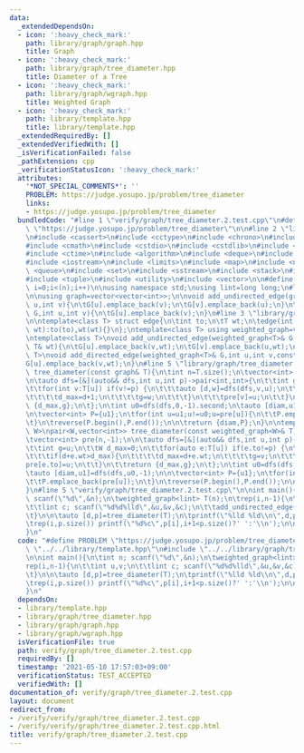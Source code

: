 ```yaml
---
data:
  _extendedDependsOn:
  - icon: ':heavy_check_mark:'
    path: library/graph/graph.hpp
    title: Graph
  - icon: ':heavy_check_mark:'
    path: library/graph/tree_diameter.hpp
    title: Diameter of a Tree
  - icon: ':heavy_check_mark:'
    path: library/graph/wgraph.hpp
    title: Weighted Graph
  - icon: ':heavy_check_mark:'
    path: library/template.hpp
    title: library/template.hpp
  _extendedRequiredBy: []
  _extendedVerifiedWith: []
  _isVerificationFailed: false
  _pathExtension: cpp
  _verificationStatusIcon: ':heavy_check_mark:'
  attributes:
    '*NOT_SPECIAL_COMMENTS*': ''
    PROBLEM: https://judge.yosupo.jp/problem/tree_diameter
    links:
    - https://judge.yosupo.jp/problem/tree_diameter
  bundledCode: "#line 1 \"verify/graph/tree_diameter.2.test.cpp\"\n#define PROBLEM\
    \ \"https://judge.yosupo.jp/problem/tree_diameter\"\n\n#line 2 \"library/template.hpp\"\
    \n#include <cassert>\n#include <cctype>\n#include <chrono>\n#include <climits>\n\
    #include <cmath>\n#include <cstdio>\n#include <cstdlib>\n#include <cstring>\n\
    #include <ctime>\n#include <algorithm>\n#include <deque>\n#include <functional>\n\
    #include <iostream>\n#include <limits>\n#include <map>\n#include <numeric>\n#include\
    \ <queue>\n#include <set>\n#include <sstream>\n#include <stack>\n#include <string>\n\
    #include <tuple>\n#include <utility>\n#include <vector>\n\n#define rep(i,n) for(int\
    \ i=0;i<(n);i++)\n\nusing namespace std;\nusing lint=long long;\n#line 3 \"library/graph/graph.hpp\"\
    \n\nusing graph=vector<vector<int>>;\n\nvoid add_undirected_edge(graph& G,int\
    \ u,int v){\n\tG[u].emplace_back(v);\n\tG[v].emplace_back(u);\n}\n\nvoid add_directed_edge(graph&\
    \ G,int u,int v){\n\tG[u].emplace_back(v);\n}\n#line 3 \"library/graph/wgraph.hpp\"\
    \n\ntemplate<class T> struct edge{\n\tint to;\n\tT wt;\n\tedge(int to,const T&\
    \ wt):to(to),wt(wt){}\n};\ntemplate<class T> using weighted_graph=vector<vector<edge<T>>>;\n\
    \ntemplate<class T>\nvoid add_undirected_edge(weighted_graph<T>& G,int u,int v,const\
    \ T& wt){\n\tG[u].emplace_back(v,wt);\n\tG[v].emplace_back(u,wt);\n}\n\ntemplate<class\
    \ T>\nvoid add_directed_edge(weighted_graph<T>& G,int u,int v,const T& wt){\n\t\
    G[u].emplace_back(v,wt);\n}\n#line 5 \"library/graph/tree_diameter.hpp\"\n\npair<int,vector<int>>\
    \ tree_diameter(const graph& T){\n\tint n=T.size();\n\tvector<int> pre(n,-1);\n\
    \n\tauto dfs=[&](auto&& dfs,int u,int p)->pair<int,int>{\n\t\tint g=u,d_max=0;\n\
    \t\tfor(int v:T[u]) if(v!=p) {\n\t\t\tauto [d,w]=dfs(dfs,v,u);\n\t\t\tif(d+1>d_max){\n\
    \t\t\t\td_max=d+1;\n\t\t\t\tg=w;\n\t\t\t}\n\t\t\tpre[v]=u;\n\t\t}\n\t\treturn\
    \ {d_max,g};\n\t};\n\tint u0=dfs(dfs,0,-1).second;\n\tauto [diam,u1]=dfs(dfs,u0,-1);\n\
    \n\tvector<int> P={u1};\n\tfor(int u=u1;u!=u0;u=pre[u]){\n\t\tP.emplace_back(pre[u]);\n\
    \t}\n\treverse(P.begin(),P.end());\n\n\treturn {diam,P};\n}\n\ntemplate<class\
    \ W>\npair<W,vector<int>> tree_diameter(const weighted_graph<W>& T){\n\tint n=T.size();\n\
    \tvector<int> pre(n,-1);\n\n\tauto dfs=[&](auto&& dfs,int u,int p)->pair<W,int>{\n\
    \t\tint g=u;\n\t\tW d_max=0;\n\t\tfor(auto e:T[u]) if(e.to!=p) {\n\t\t\tauto [d,v]=dfs(dfs,e.to,u);\n\
    \t\t\tif(d+e.wt>d_max){\n\t\t\t\td_max=d+e.wt;\n\t\t\t\tg=v;\n\t\t\t}\n\t\t\t\
    pre[e.to]=u;\n\t\t}\n\t\treturn {d_max,g};\n\t};\n\tint u0=dfs(dfs,0,-1).second;\n\
    \tauto [diam,u1]=dfs(dfs,u0,-1);\n\n\tvector<int> P={u1};\n\tfor(int u=u1;u!=u0;u=pre[u]){\n\
    \t\tP.emplace_back(pre[u]);\n\t}\n\treverse(P.begin(),P.end());\n\n\treturn {diam,P};\n\
    }\n#line 5 \"verify/graph/tree_diameter.2.test.cpp\"\n\nint main(){\n\tint n;\
    \ scanf(\"%d\",&n);\n\tweighted_graph<lint> T(n);\n\trep(i,n-1){\n\t\tint u,v;\n\
    \t\tlint c; scanf(\"%d%d%lld\",&u,&v,&c);\n\t\tadd_undirected_edge(T,u,v,c);\n\
    \t}\n\n\tauto [d,p]=tree_diameter(T);\n\tprintf(\"%lld %ld\\n\",d,p.size());\n\
    \trep(i,p.size()) printf(\"%d%c\",p[i],i+1<p.size()?' ':'\\n');\n\n\treturn 0;\n\
    }\n"
  code: "#define PROBLEM \"https://judge.yosupo.jp/problem/tree_diameter\"\n\n#include\
    \ \"../../library/template.hpp\"\n#include \"../../library/graph/tree_diameter.hpp\"\
    \n\nint main(){\n\tint n; scanf(\"%d\",&n);\n\tweighted_graph<lint> T(n);\n\t\
    rep(i,n-1){\n\t\tint u,v;\n\t\tlint c; scanf(\"%d%d%lld\",&u,&v,&c);\n\t\tadd_undirected_edge(T,u,v,c);\n\
    \t}\n\n\tauto [d,p]=tree_diameter(T);\n\tprintf(\"%lld %ld\\n\",d,p.size());\n\
    \trep(i,p.size()) printf(\"%d%c\",p[i],i+1<p.size()?' ':'\\n');\n\n\treturn 0;\n\
    }\n"
  dependsOn:
  - library/template.hpp
  - library/graph/tree_diameter.hpp
  - library/graph/graph.hpp
  - library/graph/wgraph.hpp
  isVerificationFile: true
  path: verify/graph/tree_diameter.2.test.cpp
  requiredBy: []
  timestamp: '2021-05-10 17:57:03+09:00'
  verificationStatus: TEST_ACCEPTED
  verifiedWith: []
documentation_of: verify/graph/tree_diameter.2.test.cpp
layout: document
redirect_from:
- /verify/verify/graph/tree_diameter.2.test.cpp
- /verify/verify/graph/tree_diameter.2.test.cpp.html
title: verify/graph/tree_diameter.2.test.cpp
---
```

